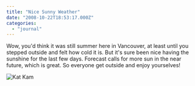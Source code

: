 ```yaml
---
title: "Nice Sunny Weather"
date: "2008-10-22T18:53:17.000Z"
categories: 
  - "journal"
---
```


Wow, you'd think it was still summer here in Vancouver, at least until you stepped outside and felt how cold it is. But it's sure been nice having the sunshine for the last few days. Forecast calls for more sun in the near future, which is great. So everyone get outside and enjoy yourselves!

![Kat Kam](http://katkam.ca/pic.aspx)

